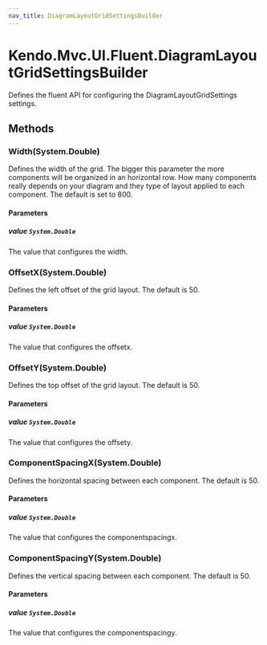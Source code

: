 ```yaml
---
nav_title: DiagramLayoutGridSettingsBuilder
---
```


# Kendo.Mvc.UI.Fluent.DiagramLayoutGridSettingsBuilder
Defines the fluent API for configuring the DiagramLayoutGridSettings settings.




## Methods


### Width(System.Double)
Defines the width of the grid. The bigger this parameter the more components will be organized in an horizontal row. How many components really depends on your diagram and they type of layout applied to each component. The default is set to 800.


#### Parameters

##### value `System.Double`
The value that configures the width.





### OffsetX(System.Double)
Defines the left offset of the grid layout. The default is 50.


#### Parameters

##### value `System.Double`
The value that configures the offsetx.





### OffsetY(System.Double)
Defines the top offset of the grid layout. The default is 50.


#### Parameters

##### value `System.Double`
The value that configures the offsety.





### ComponentSpacingX(System.Double)
Defines the horizontal spacing between each component. The default is 50.


#### Parameters

##### value `System.Double`
The value that configures the componentspacingx.





### ComponentSpacingY(System.Double)
Defines the vertical spacing between each component. The default is 50.


#### Parameters

##### value `System.Double`
The value that configures the componentspacingy.







